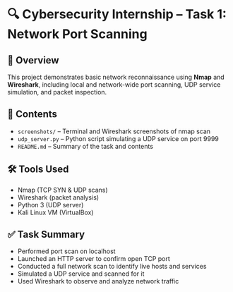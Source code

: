# 🔍 Cybersecurity Internship – Task 1: Network Port Scanning

## 📘 Overview
This project demonstrates basic network reconnaissance using **Nmap** and **Wireshark**, including local and network-wide port scanning, UDP service simulation, and packet inspection.

## 📁 Contents

- `screenshots/` – Terminal and Wireshark screenshots of nmap scan
- `udp_server.py` – Python script simulating a UDP service on port 9999
- `README.md` – Summary of the task and contents

## 🛠 Tools Used

- Nmap (TCP SYN & UDP scans)
- Wireshark (packet analysis)
- Python 3 (UDP server)
- Kali Linux VM (VirtualBox)

## ✅ Task Summary

- Performed port scan on localhost
- Launched an HTTP server to confirm open TCP port
- Conducted a full network scan to identify live hosts and services
- Simulated a UDP service and scanned for it
- Used Wireshark to observe and analyze network traffic

